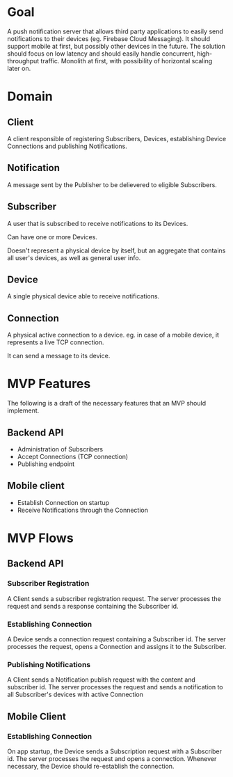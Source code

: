 # Goal

A push notification server that allows third party applications to easily send notifications to their devices (eg. Firebase Cloud Messaging).
It should support mobile at first, but possibly other devices in the future.
The solution should focus on low latency and should easily handle concurrent, high-throughput traffic.
Monolith at first, with possibility of horizontal scaling later on.

# Domain

## Client

A client responsible of registering Subscribers, Devices, establishing Device Connections and publishing Notifications.

## Notification

A message sent by the Publisher to be delievered to eligible Subscribers.

## Subscriber

A user that is subscribed to receive notifications to its Devices.

Can have one or more Devices.

Doesn't represent a physical device by itself, but an aggregate that contains all user's devices, as well as general user info.

## Device

A single physical device able to receive notifications.

## Connection

A physical active connection to a device. eg. in case of a mobile device, it represents a live TCP connection.

It can send a message to its device.

# MVP Features

The following is a draft of the necessary features that an MVP should implement.

## Backend API

- Administration of Subscribers
- Accept Connections (TCP connection)
- Publishing endpoint

## Mobile client

- Establish Connection on startup
- Receive Notifications through the Connection

# MVP Flows

## Backend API

### Subscriber Registration

A Client sends a subscriber registration request. The server processes the request and sends a response containing the Subscriber id.

### Establishing Connection

A Device sends a connection request containing a Subscriber id. The server processes the request, opens a Connection and assigns it to the Subscriber.

### Publishing Notifications

A Client sends a Notification publish request with the content and subscriber id. The server processes the request and sends a notification to all Subscriber's devices with active Connection

## Mobile Client

### Establishing Connection

On app startup, the Device sends a Subscription request with a Subscriber id. The server processes the request and opens a connection. Whenever necessary, the Device should re-establish the connection.
